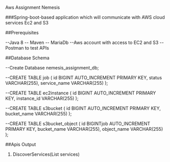 Aws Assignment Nemesis

###Spring-boot-based application which will communicate with AWS cloud
services Ec2 and S3

##Prerequisites

--Java 8
-- Maven
-- MariaDb
--Aws account with access to EC2 and S3
--Postman to test APIs

##Database Schema

--Create Database nemesis_assignment_db;

--CREATE TABLE job (
  id BIGINT AUTO_INCREMENT PRIMARY KEY,
  status VARCHAR(255),
  service_name VARCHAR(255)
);

--CREATE TABLE ec2instance (
  id BIGINT AUTO_INCREMENT PRIMARY KEY,
  instance_id VARCHAR(255)
);

--CREATE TABLE s3bucket (
  id BIGINT AUTO_INCREMENT PRIMARY KEY,
  bucket_name VARCHAR(255)
);

--CREATE TABLE s3bucket_object (
  id BIGINTjob AUTO_INCREMENT PRIMARY KEY,
  bucket_name VARCHAR(255),
  object_name VARCHAR(255)
);

##Apis Output

1. DiscoverServices(List<String> services)

   

